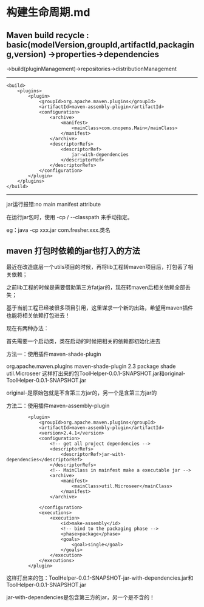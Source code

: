 # 构建生命周期.md

## Maven build recycle : basic(modelVersion,groupId,artifactId,packaging,version) ->properties->dependencies
->build(pluginManagement)->repositories->distributionManagement


---
    <build>
        <plugins>
            <plugin>
                <groupId>org.apache.maven.plugins</groupId>
                <artifactId>maven-assembly-plugin</artifactId>
                <configuration>
                    <archive>
                        <manifest>
                            <mainClass>com.cnopens.Main</mainClass>
                        </manifest>
                    </archive>
                    <descriptorRefs>
                        <descriptorRef>
                            jar-with-dependencies
                        </descriptorRef>
                    </descriptorRefs>
                </configuration>
            </plugin>
        </plugins>
    </build>

---

jar运行报错:no main manifest attribute

在运行jar包时，使用 -cp / --classpath 来手动指定。

eg：java -cp xxx.jar com.fresher.xxx.类名

## maven 打包时依赖的jar也打入的方法
最近在改造底层一个utils项目的时候，再将lib工程转maven项目后，打包丢了相关依赖；

之前lib工程的时候是需要借助第三方fatjar的，现在转maven后相关依赖全部丢失；

基于当前工程已经被很多项目引用，这里谋求一个新的出路，希望用maven插件也能将相关依赖打包进去！

现在有两种办法：

首先需要一个启动类，类在启动的时候把相关的依赖都初始化进去

方法一：使用插件maven-shade-plugin

<plugin>
                <groupId>org.apache.maven.plugins</groupId>
                <artifactId>maven-shade-plugin</artifactId>
                <version>2.3</version>
                <executions>
                    <execution>
                        <phase>package</phase>
                        <goals>
                            <goal>shade</goal>
                        </goals>
                        <configuration>
                            <transformers>
                                <transformer
                                    implementation="org.apache.maven.plugins.shade.resource.ManifestResourceTransformer">
                                    <mainClass>util.Microseer</mainClass>
                                </transformer>
                            </transformers>
                        </configuration>
                    </execution>
                </executions>
            </plugin>
这样打出来的包ToolHelper-0.0.1-SNAPSHOT.jar和original-ToolHelper-0.0.1-SNAPSHOT.jar

original-是原始包就是不含第三方jar的，另一个是含第三方jar的

方法二：使用插件maven-assembly-plugin

<!-- Maven Assembly Plugin -->
            <plugin>
                <groupId>org.apache.maven.plugins</groupId>
                <artifactId>maven-assembly-plugin</artifactId>
                <version>2.4.1</version>
                <configuration>
                    <!-- get all project dependencies -->
                    <descriptorRefs>
                        <descriptorRef>jar-with-dependencies</descriptorRef>
                    </descriptorRefs>
                    <!-- MainClass in mainfest make a executable jar -->
                    <archive>
                        <manifest>
                            <mainClass>util.Microseer</mainClass>
                        </manifest>
                    </archive>
 
                </configuration>
                <executions>
                    <execution>
                        <id>make-assembly</id>
                        <!-- bind to the packaging phase -->
                        <phase>package</phase>
                        <goals>
                            <goal>single</goal>
                        </goals>
                    </execution>
                </executions>
            </plugin>
这样打出来的包：ToolHelper-0.0.1-SNAPSHOT-jar-with-dependencies.jar和ToolHelper-0.0.1-SNAPSHOT.jar

jar-with-dependencies是包含第三方的jar，另一个是不含的！
